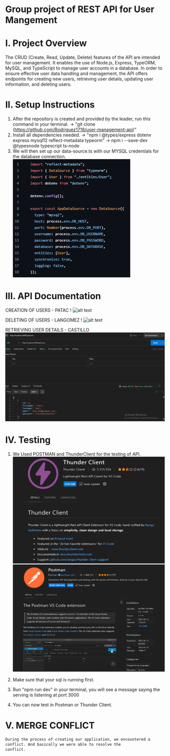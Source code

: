 # Group project of REST API for User Mangement

# I. Project Overview
The CRUD (Create, Read, Update, Delete) features of the API are intended for user management. It enables the use of Node.js, Express, TypeORM, MySQL, and TypeScript to manage user accounts in a database. In order to ensure effective user data handling and management, the API offers endpoints for creating new users, retrieving user details, updating user information, and deleting users.

# II. Setup Instructions

1. After the repository is created and provided by the leader, run this command in your terminal.
    -> "git clone (https://github.com/Rodriguez1718/user-management-api)"
2. Install all dependencies needed.
    -> "npm i @types/express dotenv express mysql12 reflect-metadata typeorm"
    -> npm i --save-dev @typesnode typescript ts-node
3. We will then set up our data-source.ts with our MYSQL credentials for the database connection.
    ![alt text](image1.png)

# III. API Documentation

CREATION OF USERS - PATAC
    ! ![alt text]()

DELETING OF USERS - LANGOMEZ
    ! ![alt text]()

RETRIEVING USER DETAILS - CASTILLO
     ![alt text](get-user.png)

# IV. Testing

1. We Used POSTMAN and ThunderClient for the testing of API.
     ![alt text](api.png)
     ![alt text](api1.png)

2. Make sure that your sql is running first.

3. Run "npm run dev" in your terminal, you will see a message saying the serving is listening at port 3000

4. You can now test in Postman or Thunder Client.

# V. MERGE CONFLICT 

    During the process of creating our application, we encountered a conflict. And basically we were able to resolve the 
    conflict.


